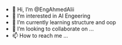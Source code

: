 - 👋 Hi, I’m @EngAhmedAlii
- 👀 I’m interested in AI Engeering
- 🌱 I’m currently learning structure and oop
- 💞️ I’m looking to collaborate on ...
- 📫 How to reach me ...

<!---
EngAhmedAlii/EngAhmedAlii is a ✨ special ✨ repository because its `README.md` (this file) appears on your GitHub profile.
You can click the Preview link to take a look at your changes.
--->
